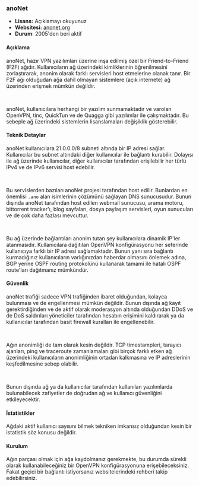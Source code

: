 ### anoNet 
- **Lisans:** Açıklamayı okuyunuz
- **Websitesi:** [anonet.org](http://anonet.org/)
- **Durum**: 2005'den beri aktif

#### Açıklama
anoNet, hazır VPN yazılımları üzerine inşa edilmiş özel bir Friend-to-Friend (F2F) ağıdır. Kullanıcıların ağ
üzerindeki kimliklerinin öğrenilmesini zorlaştırarak, anonim olarak farklı servisleri host etmelerine
olanak tanır. Bir F2F ağı olduğudan ağa dahil olmayan sistemlere (açık internete) ağ üzerinden erişmek mümkün değildir.

</br>

anoNet, kullanıcılara herhangi bir yazılım sunmamaktadır ve varolan OpenVPN, tinc, QuickTun ve de Quagga
gibi yazılımlar ile çalışmaktadır. Bu sebeple ağ üzerindeki sistemlerin lisanslamaları değişiklik gösterebilir.

#### Teknik Detaylar
anoNet kullanıcılara 21.0.0.0/8 subneti altında bir IP adresi sağlar. Kullanıcılar bu subnet altındaki diğer
kullanıcılar ile bağlantı kurabilir. Dolayısı ile ağ üzerinde kullanıcılar, diğer kullanıcılar tarafından
erişilebilir her türlü IPv4 ve de IPv6 servisi host edebilir.

</br>

Bu servislerden bazıları anoNet projesi tarafından host edilir. Bunlardan en önemlisi `.ano` alan isimlerinin
çözümünü sağlayan DNS sunucusudur. Bunun dışında anoNet tarafından host edilen webmail sunucusu, arama motoru, 
bittorrent tracker'ı, blog sayfaları, dosya paylaşım servisleri, oyun sunucuları ve de çok daha fazlası mevcuttur.

</br>

Bu ağ üzerinde bağlantıları anonim tutan şey kullanıcılara dinamik IP'ler atanmasıdır. Kullanıcılara dağıtılan OpenVPN
konfigürasyonu her seferinde kullanıcıya farklı bir IP adresi sağlamaktadır. Bunun yanı sıra bağlantı kurmadığınız
kullanıcıların varlığınızdan haberdar olmasını önlemek adına, BGP yerine OSPF routing protokolünü kullanarak tamami
ile hatalı OSPF route'ları dağıtmanız mümkündür.

#### Güvenlik 
anoNet trafiği sadece VPN trafiğinden ibaret olduğundan, kolayca bulunması ve de engellenmesi mümkün değildir.
Bunun dışında ağ kayıt gerektirdiğinden ve de aktif olarak moderasyon altında olduğundan DDoS ve de DoS saldırıları
yöneticiler tarafından hesabın erişimini kaldırarak ya da kullanıcılar tarafından basit firewall kuralları ile
engellenebilir.

</br>

Ağın anonimliği de tam olarak kesin değildir. TCP timestampleri, tarayıcı ajanları, ping ve traceroute
zamanlamaları gibi birçok farklı etken ağ üzerindeki kullanıcıların anonimliğinin ortadan kalkmasına ve IP
adreslerinin keşfedilmesine sebep olabilir.

</br>

Bunun dışında ağ ya da kullanıcılar tarafından kullanılan yazılımlarda bulunabilecek zafiyetler de doğrudan
ağ ve kullanıcı güvenliğini etkileyecektir.

#### İstatistikler
Ağdaki aktif kullanıcı sayısını bilmek tekniken imkansız olduğundan kesin bir istatistik söz konusu değildir.

#### Kurulum
Ağın parçası olmak için ağa kaydolmanız gerekmekte, bu durumda sürekli olarak kullanabileceğiniz bir OpenVPN
konfigürasyonuna erişebileceksiniz. Fakat geçici bir bağlantı istiyorsanız websitelerindeki rehberi takip
edebilirsiniz.
